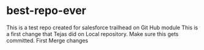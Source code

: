 # best-repo-ever
This is a test repo created for salesforce trailhead on Git Hub module
This is a first change that Tejas did on Local repository. Make sure this gets committed.
First Merge changes